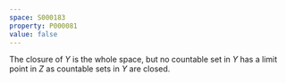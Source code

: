 ```yaml
---
space: S000183
property: P000081
value: false
---
```


The closure of $Y$ is the whole space, but no countable set in $Y$ has
a limit point in $Z$ as countable sets in $Y$ are closed.

